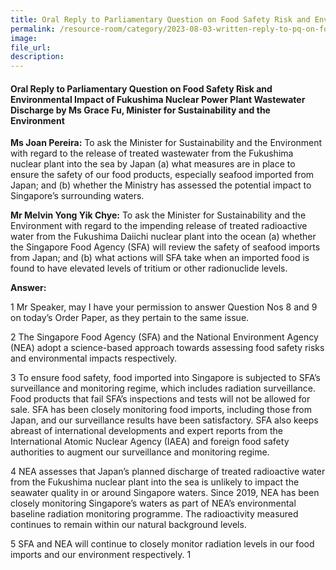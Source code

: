 ```yaml
---
title: Oral Reply to Parliamentary Question on Food Safety Risk and Environmental Impact of Fukushima Nuclear Power Plant Wastewater Discharge by Ms Grace Fu, Minister for Sustainability and the Environment
permalink: /resource-room/category/2023-08-03-written-reply-to-pq-on-food-safety-risk-and-environmental-impact-of-fukushima-nuclear-power-plant-wastewater-discharge/
image:
file_url:
description:
---
```

 
#### Oral Reply to Parliamentary Question on Food Safety Risk and Environmental Impact of Fukushima Nuclear Power Plant Wastewater Discharge by Ms Grace Fu, Minister for Sustainability and the Environment
 
**Ms Joan Pereira:** To ask the Minister for Sustainability and the Environment with regard to the release of treated wastewater from the Fukushima nuclear plant into the sea by Japan (a) what measures are in place to ensure the safety of our food products, especially seafood imported from Japan; and (b) whether the Ministry has assessed the potential impact to Singapore’s surrounding waters.
 
**Mr Melvin Yong Yik Chye:** To ask the Minister for Sustainability and the Environment with regard to the impending release of treated radioactive water from the Fukushima Daiichi nuclear plant into the ocean (a) whether the Singapore Food Agency (SFA) will review the safety of seafood imports from Japan; and (b) what actions will SFA take when an imported food is found to have elevated levels of tritium or other radionuclide levels.
 
 
**Answer:**
 
1 Mr Speaker, may I have your permission to answer Question Nos 8 and 9 on today’s Order Paper, as they pertain to the same issue.
 
2 The Singapore Food Agency (SFA) and the National Environment Agency (NEA) adopt a science-based approach towards assessing food safety risks and environmental impacts respectively.  
 
3 To ensure food safety, food imported into Singapore is subjected to SFA’s surveillance and monitoring regime, which includes radiation surveillance. Food products that fail SFA’s inspections and tests will not be allowed for sale. SFA has been closely monitoring food imports, including those from Japan, and our surveillance results have been satisfactory. SFA also keeps abreast of international developments and expert reports from the International Atomic Nuclear Agency (IAEA) and foreign food safety authorities to augment our surveillance and monitoring regime.
 
4 NEA assesses that Japan’s planned discharge of treated radioactive water from the Fukushima nuclear plant into the sea is unlikely to impact the seawater quality in or around Singapore waters. Since 2019, NEA has been closely monitoring Singapore’s waters as part of NEA’s environmental baseline radiation monitoring programme. The radioactivity measured continues to remain within our natural background levels.
 
5 SFA and NEA will continue to closely monitor radiation levels in our food imports and our environment respectively.
1
 
